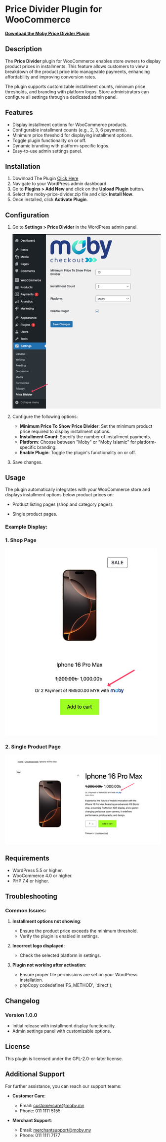 # Price Divider Plugin for WooCommerce

[**Download the Moby Price Divider Plugin**](https://raw.githubusercontent.com/MobyPayTech/moby-plugins/main/woocommerce/price-divider/moby-price-divider.zip)

## Description

The **Price Divider** plugin for WooCommerce enables store owners to display product prices in installments. This feature allows customers to view a breakdown of the product price into manageable payments, enhancing affordability and improving conversion rates.

The plugin supports customizable installment counts, minimum price thresholds, and branding with platform logos. Store administrators can configure all settings through a dedicated admin panel.

## Features

- Display installment options for WooCommerce products.
- Configurable installment counts (e.g., 2, 3, 6 payments).
- Minimum price threshold for displaying installment options.
- Toggle plugin functionality on or off.
- Dynamic branding with platform-specific logos.
- Easy-to-use admin settings panel.

## Installation

1. Download The Plugin [Click Here](https://raw.githubusercontent.com/MobyPayTech/moby-plugins/main/woocommerce/price-divider/moby-price-divider.zip)
2. Navigate to your WordPress admin dashboard.
3. Go to **Plugins > Add New** and click on the **Upload Plugin** button.
4. Select the moby-price-divider.zip file and click **Install Now**.
5. Once installed, click **Activate Plugin**.

## Configuration

1.  Go to **Settings > Price Divider** in the WordPress admin panel.

    ![Product settings Page](SCR-20241126-psoj.png)

2.  Configure the following options:

    - **Minimum Price To Show Price Divider**: Set the minimum product price required to display installment options.
    - **Installment Count**: Specify the number of installment payments.
    - **Platform**: Choose between "Moby" or "Moby Islamic" for platform-specific branding.
    - **Enable Plugin**: Toggle the plugin's functionality on or off.

3.  Save changes.

## Usage

The plugin automatically integrates with your WooCommerce store and displays installment options below product prices on:

- Product listing pages (shop and category pages).

- Single product pages.

### Example Display:

### 1. Shop Page

![Product listing Page](shop_page.png)

### 2. Single Product Page

![Product listing Page](single.png)

## Requirements

- WordPress 5.5 or higher.
- WooCommerce 4.0 or higher.
- PHP 7.4 or higher.

## Troubleshooting

### Common Issues:

1.  **Installment options not showing**:

    - Ensure the product price exceeds the minimum threshold.
    - Verify the plugin is enabled in settings.

2.  **Incorrect logo displayed**:

    - Check the selected platform in settings.

3.  **Plugin not working after activation**:

    - Ensure proper file permissions are set on your WordPress installation.
    - phpCopy codedefine('FS_METHOD', 'direct');

## Changelog

### Version 1.0.0

- Initial release with installment display functionality.
- Admin settings panel with customizable options.

## License

This plugin is licensed under the GPL-2.0-or-later license.

## Additional Support

For further assistance, you can reach our support teams:

- **Customer Care**:

  - Email: [customercare@moby.my](mailto:customercare@moby.my)
  - Phone: 011 1111 5155

- **Merchant Support**:
  - Email: [merchantsupport@moby.my](mailto:merchantsupport@moby.my)
  - Phone: 011 1111 7177
